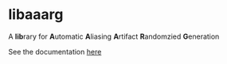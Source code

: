# libaaarg
A **lib**rary for **A**utomatic **A**liasing **A**rtifact **R**andomzied **G**eneration

See the documentation [here](https://docs.rs/libaaarg/latest/libaaarg/index.html)
